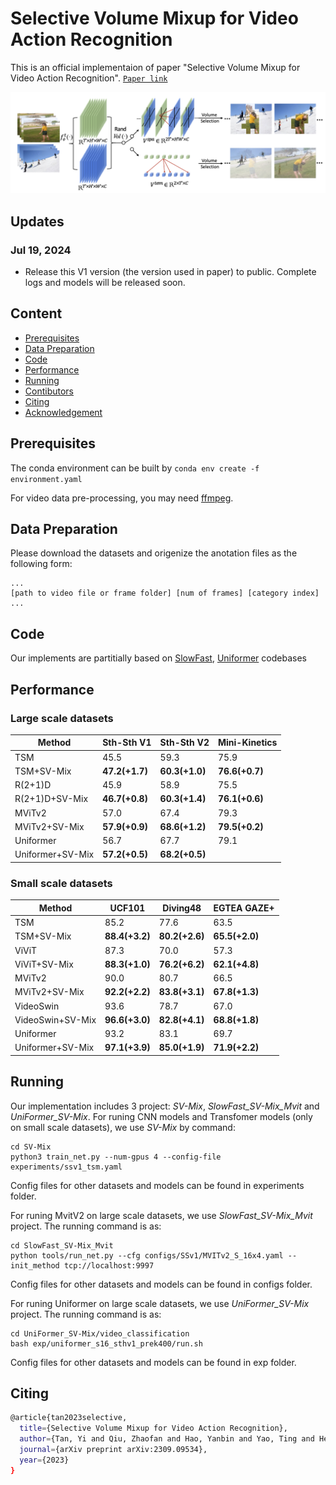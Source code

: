 # Selective Volume Mixup for Video Action Recognition
This is an official implementaion of paper "Selective Volume Mixup for Video Action Recognition". [`Paper link`](https://arxiv.org/pdf/2309.09534)
<div align="center">
  <img src="framework.png" width="700px"/>
</div>


## Updates
### Jul 19, 2024
* Release this V1 version (the version used in paper) to public. Complete logs and models will be released soon.

## Content

- [Prerequisites](#prerequisites)
- [Data Preparation](#data-preparation)
- [Code](#code)
- [Performance](#performance)
- [Running](#Running)
- [Contibutors](#Contributors)
- [Citing](#Citing)
- [Acknowledgement](#Acknowledgement)

## Prerequisites

The conda environment can be built by ```conda env create -f environment.yaml```

For video data pre-processing, you may need [ffmpeg](https://www.ffmpeg.org/).

## Data Preparation

 Please download the datasets and origenize the anotation files as the following form:
 ```
...
[path to video file or frame folder] [num of frames] [category index]
...
```


## Code


Our implements are partitially based on [SlowFast](https://github.com/facebookresearch/SlowFast/), [Uniformer](https://github.com/Sense-X/UniFormer) codebases


## Performance



### Large scale datasets

| Method           | Sth-Sth V1     | Sth-Sth V2     | Mini-Kinetics  |
|------------------|----------------|----------------|----------------|
| TSM              | 45.5           | 59.3           | 75.9           |
| TSM+SV-Mix       | **47.2(+1.7)** | **60.3(+1.0)** | **76.6(+0.7)** |
| R(2+1)D          | 45.9           | 58.9           | 75.5           |
| R(2+1)D+SV-Mix   | **46.7(+0.8)** | **60.3(+1.4)** | **76.1(+0.6)** |
| MViTv2           | 57.0           | 67.4           | 79.3           |
| MViTv2+SV-Mix    | **57.9(+0.9)** | **68.6(+1.2)** | **79.5(+0.2)** |
| Uniformer        | 56.7           | 67.7           | 79.1           |
| Uniformer+SV-Mix | **57.2(+0.5)** | **68.2(+0.5)** |                |



### Small scale datasets

| Method           | UCF101         | Diving48       | EGTEA GAZE+    |
|------------------|----------------|----------------|----------------|
| TSM              | 85.2           | 77.6           | 63.5           |
| TSM+SV-Mix       | **88.4(+3.2)** | **80.2(+2.6)** | **65.5(+2.0)** |
| ViViT            | 87.3           | 70.0           | 57.3           |
| ViViT+SV-Mix     | **88.3(+1.0)** | **76.2(+6.2)** | **62.1(+4.8)** |
| MViTv2           | 90.0           | 80.7           | 66.5           |
| MViTv2+SV-Mix    | **92.2(+2.2)** | **83.8(+3.1)** | **67.8(+1.3)** |
| VideoSwin        | 93.6           | 78.7           | 67.0           |
| VideoSwin+SV-Mix | **96.6(+3.0)** | **82.8(+4.1)** | **68.8(+1.8)** |
| Uniformer        | 93.2           | 83.1           | 69.7           |
| Uniformer+SV-Mix | **97.1(+3.9)** | **85.0(+1.9)** | **71.9(+2.2)** |




## Running 
Our implementation includes 3 project: _SV-Mix_, _SlowFast_SV-Mix_Mvit_ and _UniFormer_SV-Mix_. For runing CNN models and Transfomer models (only on small scale datasets), we use _SV-Mix_ by command:
```
cd SV-Mix
python3 train_net.py --num-gpus 4 --config-file experiments/ssv1_tsm.yaml
```
Config files for other datasets and models can be found in experiments folder.

For runing MvitV2 on large scale datasets, we use _SlowFast_SV-Mix_Mvit_ project. The running command is as:

```
cd SlowFast_SV-Mix_Mvit
python tools/run_net.py --cfg configs/SSv1/MVITv2_S_16x4.yaml --init_method tcp://localhost:9997
```
Config files for other datasets and models can be found in configs folder.

For runing Uniformer on large scale datasets, we use _UniFormer_SV-Mix_ project. The running command is as:

```
cd UniFormer_SV-Mix/video_classification
bash exp/uniformer_s16_sthv1_prek400/run.sh
```
Config files for other datasets and models can be found in exp folder.





## Citing
```bash
@article{tan2023selective,
  title={Selective Volume Mixup for Video Action Recognition},
  author={Tan, Yi and Qiu, Zhaofan and Hao, Yanbin and Yao, Ting and He, Xiangnan and Mei, Tao},
  journal={arXiv preprint arXiv:2309.09534},
  year={2023}
}
```

